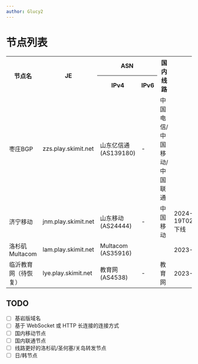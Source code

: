 ```yaml
---
author: Glucy2
---
```

# 节点列表
<!--
::: tip
加入时若要指定 IPv4 或 IPv6 ， 可以在域名前加 `4.` 或 `6.`  
如指定临沂3节点 IPv6 则使用 `6.ly-3.skimit.net`
:::

## 原版直接连接
-->
<table id="normal">
    <tr>
        <th rowspan="2">节点名</th>
        <th rowspan="2">JE</th>
        <th colspan="2">ASN</th>
        <th rowspan="2">国内线路</th>
        <th rowspan="2">备注</th>
    </tr>
    <tr>
        <th>IPv4</th>
        <th>IPv6</th>
    </tr>
    <tr>
        <td>枣庄BGP</td>
        <td>zzs.play.skimit.net</td>
        <td>山东亿信通 (AS139180)</td>
        <td>-</td>
        <td>中国电信/中国移动/中国联通</td>
        <td></td>
    </tr>
    <tr>
        <td>济宁移动</td>
        <td>jnm.play.skimit.net</td>
        <td>山东移动 (AS24444)</td>
        <td>-</td>
        <td>中国移动</td>
        <td>2024-06-19T02:05:00+08:00下线</td>
    </tr>
    <tr>
        <td>洛杉矶Multacom</td>
        <td>lam.play.skimit.net</td>
        <td colspan="2">Multacom (AS35916)</td>
        <td></td>
        <td>2023-11-14前更换</td>
    </tr>
    <tr>
        <td>临沂教育网（待恢复）</td>
        <td>lye.play.skimit.net</td>
        <td>教育网 (AS4538)</td>
        <td>-</td>
        <td>教育网</td>
        <td>2023-08-16恢复</td>
    </tr>
<!--
    还没上线的
    <tr>
        <td>义乌电信</td>
        <td>ywp.play.skimit.net</td>
        <td>中国电信 (AS4134)</td>
        <td>-</td>
        <td>中国电信</td>
        <td>2023-08</td>
    </tr>
    <tr>
        <td>枣庄电信</td>
        <td>zzm.play.skimit.net</td>
        <td>枣庄电信 (AS137690)</td>
        <td>-</td>
        <td>中国电信</td>
        <td>未计划</td>
    </tr>
    <tr>
        <td>宿迁电信</td>
        <td>sqq.play.skimit.net</td>
        <td>中国电信 (AS4134)</td>
        <td>-</td>
        <td>中国电信</td>
        <td>2023-08-27T12:18:36+08:00</td>
    </tr>
    <tr>
        <td>上海BGP</td>
        <td>shq.play.skimit.net</td>
        <td colspan="2">青云 (AS59078)</td>
        <td>中国电信/中国移动/中国联通</td>
        <td>2024-05-29T19:58:09+08:00</td>
    </tr>
    <tr>
        <td>香港CLD</td>
        <td>hkd.play.skimit.net</td>
        <td>Cloudie (AS55933)</td>
        <td><p>Cloudie (AS55933)</p><p>Huricane Electric (AS6939)</p></td>
        <td></td>
        <td>2025-05-02</td>
    </tr>
    <tr>
        <td>东京BGP</td>
        <td>tyd.play.skimit.net</td>
        <td>DigitalVirt (AS11161)</td>
        <td>Huricane Electric (AS6939)</td>
        <td></td>
        <td>2025-05-02</td>
    </tr>
    <tr>
        <td>香港腾讯云</td>
        <td>hkt.play.skimit.net</td>
        <td>腾讯云 (AS132203)</td>
        <td>Huricane Electric (AS6939)</td>
        <td></td>
        <td>2023-09-03T15:35:40+08:00</td>
    </tr>
-->
</table>

## TODO

- [ ] 基岩版域名
- [ ] 基于 WebSocket 或 HTTP 长连接的连接方式
- [ ] 国内移动节点
- [ ] 国内联通节点
- [ ] 线路更好的洛杉矶/圣何塞/关岛转发节点
- [ ] 日/韩节点
<!--
## 使用 RakNet 协议连接
::: tip
使用此类节点需要安装 [Raknetify](/模组仓库#raknetify) 模组
:::
<table>
    <tr>
        <th>节点名</th>
        <th>JE</th>
    </tr>
    <tr>
        <td>临沂1</td>
        <td>raknet;ly-1.skimit.net</td>
    </tr>
    <tr>
        <td>临沂3</td>
        <td>raknet;ly-3.skimit.net</td>
    </tr>
    <tr>
        <td>福州1</td>
        <td>raknet;fz-1.skimit.net</td>
    </tr>
    <tr>
        <td>青岛1</td>
        <td>raknet;qd-1.skimit.net</td>
    </tr>
</table>
-->